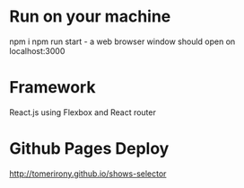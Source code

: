 
# Run on your machine #
npm i
npm run start - a web browser window should open on localhost:3000

# Framework #

React.js using Flexbox and React router

# Github Pages Deploy #
http://tomerirony.github.io/shows-selector
